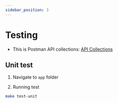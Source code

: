 ```yaml
---
sidebar_position: 3
---
```


# Testing

- This is Postman API collections: [API Collections](https://agilrad.postman.co/workspace/AGIL-Ops-Hub~3d088e92-5274-41e4-8f8b-fbe3f46e43f9/folder/179545-f0f667bf-ad8f-41c4-8d56-bdc7a05ae013?action=share&creator=38442039&ctx=documentation&active-environment=179545-d7137182-c4c2-475c-9084-7fbd17533631)

## Unit test

1. Navigate to `app` folder

2. Running test

```bash
make test-unit
```
